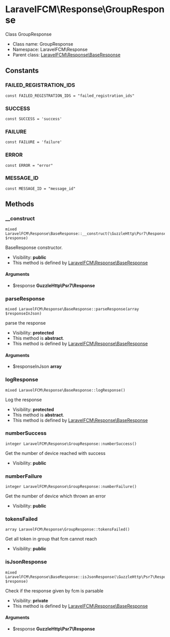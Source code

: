 LaravelFCM\Response\GroupResponse
===============

Class GroupResponse




* Class name: GroupResponse
* Namespace: LaravelFCM\Response
* Parent class: [LaravelFCM\Response\BaseResponse](LaravelFCM-Response-BaseResponse.md)



Constants
----------


### FAILED_REGISTRATION_IDS

    const FAILED_REGISTRATION_IDS = "failed_registration_ids"





### SUCCESS

    const SUCCESS = 'success'





### FAILURE

    const FAILURE = 'failure'





### ERROR

    const ERROR = "error"





### MESSAGE_ID

    const MESSAGE_ID = "message_id"







Methods
-------


### __construct

    mixed LaravelFCM\Response\BaseResponse::__construct(\GuzzleHttp\Psr7\Response $response)

BaseResponse constructor.



* Visibility: **public**
* This method is defined by [LaravelFCM\Response\BaseResponse](LaravelFCM-Response-BaseResponse.md)


#### Arguments
* $response **GuzzleHttp\Psr7\Response**



### parseResponse

    mixed LaravelFCM\Response\BaseResponse::parseResponse(array $responseInJson)

parse the response



* Visibility: **protected**
* This method is **abstract**.
* This method is defined by [LaravelFCM\Response\BaseResponse](LaravelFCM-Response-BaseResponse.md)


#### Arguments
* $responseInJson **array**



### logResponse

    mixed LaravelFCM\Response\BaseResponse::logResponse()

Log the response



* Visibility: **protected**
* This method is **abstract**.
* This method is defined by [LaravelFCM\Response\BaseResponse](LaravelFCM-Response-BaseResponse.md)




### numberSuccess

    integer LaravelFCM\Response\GroupResponse::numberSuccess()

Get the number of device reached with success



* Visibility: **public**




### numberFailure

    integer LaravelFCM\Response\GroupResponse::numberFailure()

Get the number of device which thrown an error



* Visibility: **public**




### tokensFailed

    array LaravelFCM\Response\GroupResponse::tokensFailed()

Get all token in group that fcm cannot reach



* Visibility: **public**




### isJsonResponse

    mixed LaravelFCM\Response\BaseResponse::isJsonResponse(\GuzzleHttp\Psr7\Response $response)

Check if the response given by fcm is parsable



* Visibility: **private**
* This method is defined by [LaravelFCM\Response\BaseResponse](LaravelFCM-Response-BaseResponse.md)


#### Arguments
* $response **GuzzleHttp\Psr7\Response**



